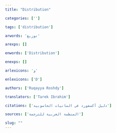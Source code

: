 ```yaml
---
title: "Distribution"

categories: ['']

tags: ['distribution']

arwords: 'توزيع'

arexps: []

enwords: ['Distribution']

enexps: []

arlexicons: 'و'

enlexicons: ['D']

authors: ['Ruqayya Roshdy']

translators: ['Tarek Ibrahim']

citations: ['دليل أكسفورد في السانيات الحاسوبية']

sources: ['المنظمة العربية للترجمة']

slug: ""
---
```

